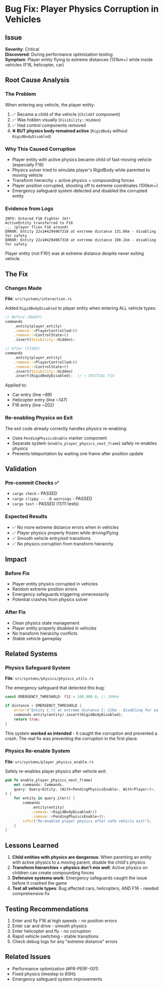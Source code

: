 # Bug Fix: Player Physics Corruption in Vehicles

## Issue
**Severity**: Critical  
**Discovered**: During performance optimization testing  
**Symptom**: Player entity flying to extreme distances (131km+) while inside vehicles (F16, helicopter, car)

## Root Cause Analysis

### The Problem
When entering any vehicle, the player entity:
1. ✅ Became a child of the vehicle (`ChildOf` component)
2. ✅ Was hidden visually (`Visibility::Hidden`)
3. ✅ Had control components removed
4. ❌ **BUT physics body remained active** (`RigidBody` without `RigidBodyDisabled`)

### Why This Caused Corruption
- Player entity with active physics became child of fast-moving vehicle (especially F16)
- Physics solver tried to simulate player's RigidBody while parented to moving vehicle
- Transform hierarchy + active physics = compounding forces
- Player position corrupted, shooting off to extreme coordinates (100km+)
- Emergency safeguard system detected and disabled the corrupted entity

### Evidence from Logs
```
INFO: Entered F16 Fighter Jet!
ActiveEntity transferred to F16
... (player flies F16 around)
ERROR: Entity 22v1#4294967318 at extreme distance 131.0km - disabling for safety
ERROR: Entity 22v1#4294967318 at extreme distance 190.1km - disabling for safety
```

Player entity (not F16!) was at extreme distance despite never exiting vehicle.

## The Fix

### Changes Made
**File**: `src/systems/interaction.rs`

Added `RigidBodyDisabled` to player entity when entering ALL vehicle types:

```rust
// Before (BUGGY)
commands
    .entity(player_entity)
    .remove::<PlayerControlled>()
    .remove::<ControlState>()
    .insert(Visibility::Hidden);

// After (FIXED)
commands
    .entity(player_entity)
    .remove::<PlayerControlled>()
    .remove::<ControlState>()
    .insert(Visibility::Hidden)
    .insert(RigidBodyDisabled);  // ← CRITICAL FIX
```

Applied to:
- Car entry (line ~89)
- Helicopter entry (line ~147)
- F16 entry (line ~202)

### Re-enabling Physics on Exit
The exit code already correctly handles physics re-enabling:
- Uses `PendingPhysicsEnable` marker component
- Separate system (`enable_player_physics_next_frame`) safely re-enables physics
- Prevents teleportation by waiting one frame after position update

## Validation

### Pre-commit Checks ✅
- `cargo check` - PASSED
- `cargo clippy -- -D warnings` - PASSED  
- `cargo test` - PASSED (11/11 tests)

### Expected Results
- ✅ No more extreme distance errors when in vehicles
- ✅ Player physics properly frozen while driving/flying
- ✅ Smooth vehicle entry/exit transitions
- ✅ No physics corruption from transform hierarchy

## Impact

### Before Fix
- Player entity physics corrupted in vehicles
- Random extreme position errors
- Emergency safeguards triggering unnecessarily
- Potential crashes from physics solver

### After Fix
- Clean physics state management
- Player entity properly disabled in vehicles
- No transform hierarchy conflicts
- Stable vehicle gameplay

## Related Systems

### Physics Safeguard System
**File**: `src/systems/physics/physics_utils.rs`

The emergency safeguard that detected this bug:
```rust
const EMERGENCY_THRESHOLD: f32 = 100_000.0; // 100km

if distance > EMERGENCY_THRESHOLD {
    error!("Entity {:?} at extreme distance {:.1}km - disabling for safety");
    commands.entity(entity).insert(RigidBodyDisabled);
    return true;
}
```

This system **worked as intended** - it caught the corruption and prevented a crash. The real fix was preventing the corruption in the first place.

### Physics Re-enable System
**File**: `src/systems/player_physics_enable.rs`

Safely re-enables player physics after vehicle exit:
```rust
pub fn enable_player_physics_next_frame(
    mut commands: Commands,
    query: Query<Entity, (With<PendingPhysicsEnable>, With<Player>)>,
) {
    for entity in query.iter() {
        commands
            .entity(entity)
            .remove::<RigidBodyDisabled>()
            .remove::<PendingPhysicsEnable>();
        info!("Re-enabled player physics after safe vehicle exit");
    }
}
```

## Lessons Learned

1. **Child entities with physics are dangerous**: When parenting an entity with active physics to a moving parent, disable the child's physics
2. **Transform hierarchies + physics don't mix well**: Active physics on children can create compounding forces
3. **Defensive systems work**: Emergency safeguards caught the issue before it crashed the game
4. **Test all vehicle types**: Bug affected cars, helicopters, AND F16 - needed comprehensive fix

## Testing Recommendations

1. Enter and fly F16 at high speeds - no position errors
2. Enter car and drive - smooth physics
3. Enter helicopter and fly - no corruption
4. Rapid vehicle switching - stable transitions
5. Check debug logs for any "extreme distance" errors

## Related Issues
- Performance optimization (#PR-PERF-001)
- Fixed physics timestep to 60Hz
- Emergency safeguard system improvements
